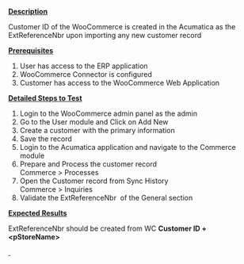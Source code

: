 
<div class="wiki-content">
<p><u><strong>Description</strong></u></p>
<p>Customer ID of the WooCommerce is created in the Acumatica as the ExtReferenceNbr upon importing any new customer record</p>
<p><u><strong>Prerequisites</strong></u></p>
<ol>
<li>User has access to the ERP application</li>
<li>WooCommerce Connector is configured</li>
<li>Customer has access to the WooCommerce Web Application</li></ol>
<p><u><strong>Detailed Steps to Test</strong></u></p>
<ol>
<li>Login to the WooCommerce admin panel as the admin</li>
<li>Go to the User module and Click on Add New&nbsp;</li>
<li>Create a customer with the primary information</li>
<li>Save the record</li>
<li>Login to the Acumatica application and navigate to the Commerce module</li>
<li>Prepare and Process the customer record<br />Commerce &gt; Processes</li>
<li>Open the Customer record from Sync History<br />Commerce &gt; Inquiries</li>
<li>Validate the&nbsp;ExtReferenceNbr&nbsp; of the General section</li></ol>
<p><u><strong>Expected Results</strong></u></p>
<p>ExtReferenceNbr should be created from WC <strong>Customer ID + &lt;pStoreName&gt;</strong></p></div>
<div>
<div><a class="like-button" href="https://wiki.acumatica.com/pages/viewpage.action?pageId=136249970"><span class="aui-icon aui-icon-small aui-iconfont-like" style="color: rgb(112,112,112);">&nbsp;</span></a></div></div>
